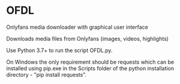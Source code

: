 # OFDL
Onlyfans media downloader with graphical user interface

Downloads media files from Onlyfans (images, videos, highlights)

Use Python 3.7+ to run the script OFDL.py.

On Windows the only requirement should be requests which can be installed using pip.exe in the Scripts folder of the python installation directory - "pip install requests". 
